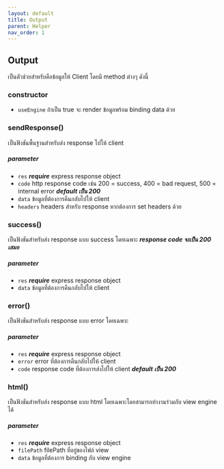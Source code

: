 ```yaml
---
layout: default
title: Output
parent: Helper
nav_order: 1
---
```

## Output
เป็นตัวช่วยสำหรับคือข้อมูลให้ Client โดยมี method ต่างๆ ดังนี้

### constructor
* `useEngine` ถ้าเป็น true จะ render ข้อมูลพร้อม binding data ด้วย

### sendResponse()
เป็นฟังชันพื้นฐานสำหรับส่ง response ไปให้ client 

##### parameter
* `res` ***require*** express response object
* `code` http response code เช่น 200 = success, 400 = bad request, 500 = internal error ***default เป็น 200***
* `data` ข้อมูลที่ต้องการคืนกลับไปให้ client
* `headers` headers สำหรับ response หากต้องการ set headers ด้วย

### success()
เป็นฟังชันสำหรับส่ง response แบบ success โดยเฉพาะ ***response code จะเป็น 200 เสมอ***

##### parameter
* `res` ***require*** express response object 
* `data` ข้อมูลที่ต้องการคืนกลับไปให้ client

### error()
เป็นฟังชันสำหรับส่ง response แบบ error โดยเฉพาะ

##### parameter
* `res` ***require*** express response object 
* `error` error ที่ต้องการคืนกลับไปให้ client
* `code` response code ที่ต้องการส่งไปให้ client ***default เป็น 200***

### html()
เป็นฟังชันสำหรับส่ง response แบบ html โดยเฉพาะโดยสามารถทำงานร่วมกับ view engine ได้

##### parameter
* `res` ***require*** express response object 
* `filePath` filePath ที่อยู่ของไฟล์ view
* `data` ข้อมูลที่ต้องการ binding กับ view engine 
